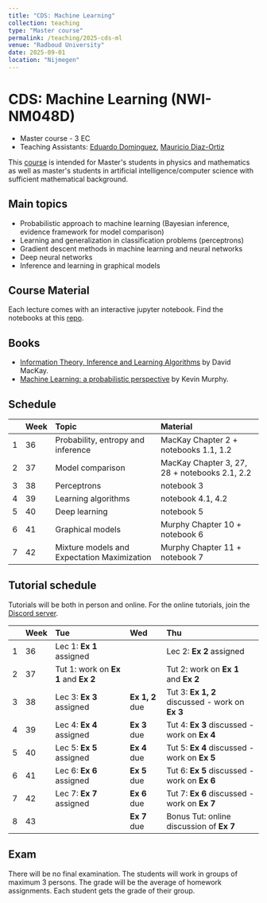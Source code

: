 ```yaml
---
title: "CDS: Machine Learning"
collection: teaching
type: "Master course"
permalink: /teaching/2025-cds-ml
venue: "Radboud University"
date: 2025-09-01
location: "Nijmegen"
---
```


# CDS: Machine Learning (NWI-NM048D)

  * Master course - 3 EC
  * Teaching Assistants: [Eduardo Dominguez](mailto:eduardo.dominguezvazquez@donders.ru.nl), [Mauricio Diaz-Ortiz](https://www.ru.nl/en/people/diaz-ortiz-jr-m)

This [course](https://ru.osiris-student.nl/onderwijscatalogus/extern/cursus?taal=en&cursuscode=NWI-NM048D&collegejaar=2025) is intended for Master's students in physics and mathematics as well as master's students in artificial intelligence/computer science with sufficient mathematical background.

## Main topics

* Probabilistic approach to machine learning (Bayesian inference, evidence framework for model comparison)
* Learning and generalization in classification problems (perceptrons)
* Gradient descent methods in machine learning and neural networks
* Deep neural networks
* Inference and learning in graphical models

## Course Material
Each lecture comes with an interactive jupyter notebook. Find the notebooks at this [repo](https://github.com/aleingrosso/cds_ml).

## Books
  * [Information Theory, Inference and Learning Algorithms](https://www.inference.org.uk/itprnn/book.pdf) by David MacKay.
  * [Machine Learning: a probabilistic perspective](https://probml.github.io/pml-book/book0.html) by Kevin Murphy.

## Schedule

| | Week | Topic | Material |
| :--- | :--- | :--- | :--- |
| 1 | 36 | Probability, entropy and inference | MacKay Chapter 2 + notebooks 1.1, 1.2|
| 2 | 37 | Model comparison | MacKay Chapter 3, 27, 28 + notebooks 2.1, 2.2 |
| 3 | 38 | Perceptrons | notebook 3 |
| 4 | 39 | Learning algorithms | notebook 4.1, 4.2 |
| 5 | 40 | Deep learning | notebook 5 |
| 6 | 41 | Graphical models | Murphy Chapter 10 + notebook 6 |
| 7 | 42 | Mixture models and Expectation Maximization | Murphy Chapter 11 + notebook 7 |

## Tutorial schedule

Tutorials will be both in person and online. For the online tutorials, join the [Discord server](https://discord.gg/K3vpESmN3S).

| | Week | Tue | Wed | Thu |
| :--- | :--- | :--- | :--- | :--- |
| 1 | 36 | Lec 1: **Ex 1** assigned | | Lec 2: **Ex 2** assigned |
| 2 | 37 | Tut 1: work on **Ex 1** and **Ex 2** |  | Tut 2: work on **Ex 1** and **Ex 2** |
| 3 | 38 | Lec 3: **Ex 3** assigned | **Ex 1, 2** due | Tut 3: **Ex 1, 2** discussed - work on **Ex 3** |
| 4 | 39 | Lec 4: **Ex 4** assigned | **Ex 3** due | Tut 4: **Ex 3** discussed - work on **Ex 4** |
| 5 | 40 | Lec 5: **Ex 5** assigned | **Ex 4** due | Tut 5: **Ex 4** discussed - work on **Ex 5** |
| 6 | 41 | Lec 6: **Ex 6** assigned | **Ex 5** due | Tut 6: **Ex 5** discussed - work on **Ex 6** |
| 7 | 42 | Lec 7: **Ex 7** assigned | **Ex 6** due | Tut 7: **Ex 6** discussed - work on **Ex 7** |
| 8 | 43 |  | **Ex 7** due | Bonus Tut: online discussion of **Ex 7**|

## Exam

There will be no final examination. The students will work in groups of maximum 3 persons. The grade will be the average of homework assignments. Each student gets the grade of their group.